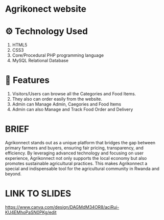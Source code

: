 # Agrikonect website
# ⚙️ Technology Used
1. HTML5
2. CSS3
3. Core/Procedural PHP programming language
4. MySQL Relational Database


# 🧰 Features
1. Visitors/Users can browse all the Categories and Food Items. 
2. They also can order easily from the website.
3. Admin can Manage Admin, Caegories and Food Items
4. Admin can also Manage and Track Food Order and Delivery

# BRIEF
   
Agrikonnect stands out as a unique platform that bridges the gap between primary farmers and buyers, ensuring fair pricing, transparency, and efficiency. By leveraging advanced technology and focusing on user experience, Agrikonnect not only supports the local economy but also promotes sustainable agricultural practices. This makes Agrikonnect a special and indispensable tool for the agricultural community in Rwanda and beyond.


# LINK TO SLIDES

https://www.canva.com/design/DAGMdM34OR8/aciRui-KU4EMhoPaSN0PKg/edit
